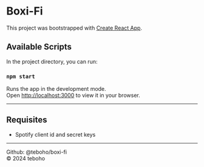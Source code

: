 # Boxi-Fi

This project was bootstrapped with [Create React App](https://github.com/facebook/create-react-app).

## Available Scripts

In the project directory, you can run:

### `npm start`

Runs the app in the development mode.\
Open [http://localhost:3000](http://localhost:3000) to view it in your browser.

---

## Requisites

- Spotify client id and secret keys

---

Github: @teboho/boxi-fi  
&copy; 2024 teboho
